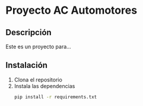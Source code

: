 # Proyecto AC Automotores

## Descripción
Este es un proyecto para...

## Instalación
1. Clona el repositorio
2. Instala las dependencias
   ```bash
   pip install -r requirements.txt
